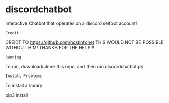 # discordchatbot
Interactive Chatbot that operates on a discord selfbot account!

```
Credit
```
CREIDT TO https://github.com/hostinfonet THIS WOULD NOT BE POSSIBLE WITHOUT HIM! THANKS FOR THE HELP!!!

```
Running
```
To run, download/clone this repo, and then run discordchatbot.py

```
Install Problems
```
To install a library:

pip3 install <name>
